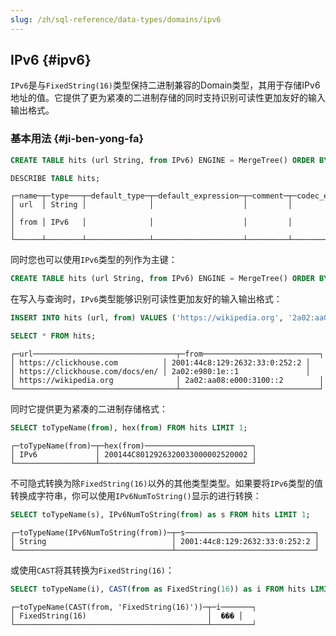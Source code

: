 ```yaml
---
slug: /zh/sql-reference/data-types/domains/ipv6
---
```

## IPv6 {#ipv6}

`IPv6`是与`FixedString(16)`类型保持二进制兼容的Domain类型，其用于存储IPv6地址的值。它提供了更为紧凑的二进制存储的同时支持识别可读性更加友好的输入输出格式。

### 基本用法 {#ji-ben-yong-fa}

``` sql
CREATE TABLE hits (url String, from IPv6) ENGINE = MergeTree() ORDER BY url;

DESCRIBE TABLE hits;
```

    ┌─name─┬─type───┬─default_type─┬─default_expression─┬─comment─┬─codec_expression─┐
    │ url  │ String │              │                    │         │                  │
    │ from │ IPv6   │              │                    │         │                  │
    └──────┴────────┴──────────────┴────────────────────┴─────────┴──────────────────┘

同时您也可以使用`IPv6`类型的列作为主键：

``` sql
CREATE TABLE hits (url String, from IPv6) ENGINE = MergeTree() ORDER BY from;
```

在写入与查询时，`IPv6`类型能够识别可读性更加友好的输入输出格式：

``` sql
INSERT INTO hits (url, from) VALUES ('https://wikipedia.org', '2a02:aa08:e000:3100::2')('https://clickhouse.com', '2001:44c8:129:2632:33:0:252:2')('https://clickhouse.com/docs/en/', '2a02:e980:1e::1');

SELECT * FROM hits;
```

    ┌─url────────────────────────────────┬─from──────────────────────────┐
    │ https://clickhouse.com          │ 2001:44c8:129:2632:33:0:252:2 │
    │ https://clickhouse.com/docs/en/ │ 2a02:e980:1e::1               │
    │ https://wikipedia.org              │ 2a02:aa08:e000:3100::2        │
    └────────────────────────────────────┴───────────────────────────────┘

同时它提供更为紧凑的二进制存储格式：

``` sql
SELECT toTypeName(from), hex(from) FROM hits LIMIT 1;
```

    ┌─toTypeName(from)─┬─hex(from)────────────────────────┐
    │ IPv6             │ 200144C8012926320033000002520002 │
    └──────────────────┴──────────────────────────────────┘

不可隐式转换为除`FixedString(16)`以外的其他类型类型。如果要将`IPv6`类型的值转换成字符串，你可以使用`IPv6NumToString()`显示的进行转换：

``` sql
SELECT toTypeName(s), IPv6NumToString(from) as s FROM hits LIMIT 1;
```

    ┌─toTypeName(IPv6NumToString(from))─┬─s─────────────────────────────┐
    │ String                            │ 2001:44c8:129:2632:33:0:252:2 │
    └───────────────────────────────────┴───────────────────────────────┘

或使用`CAST`将其转换为`FixedString(16)`：

``` sql
SELECT toTypeName(i), CAST(from as FixedString(16)) as i FROM hits LIMIT 1;
```

    ┌─toTypeName(CAST(from, 'FixedString(16)'))─┬─i───────┐
    │ FixedString(16)                           │  ��� │
    └───────────────────────────────────────────┴─────────┘
